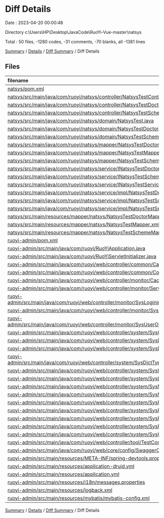 # Diff Details

Date : 2023-04-20 00:00:48

Directory c:\\Users\\HP\\Desktop\\JavaCode\\RuoYi-Vue-master\\natsys

Total : 50 files,  -1280 codes, -31 comments, -70 blanks, all -1381 lines

[Summary](results.md) / [Details](details.md) / [Diff Summary](diff.md) / Diff Details

## Files
| filename | language | code | comment | blank | total |
| :--- | :--- | ---: | ---: | ---: | ---: |
| [natsys/pom.xml](/natsys/pom.xml) | XML | 18 | 1 | 5 | 24 |
| [natsys/src/main/java/com/ruoyi/natsys/controller/NatsysTestController.java](/natsys/src/main/java/com/ruoyi/natsys/controller/NatsysTestController.java) | Java | 71 | 25 | 9 | 105 |
| [natsys/src/main/java/com/ruoyi/natsys/controller/NatsysTestDoctorController.java](/natsys/src/main/java/com/ruoyi/natsys/controller/NatsysTestDoctorController.java) | Java | 72 | 24 | 9 | 105 |
| [natsys/src/main/java/com/ruoyi/natsys/controller/NatsysTestSchemeController.java](/natsys/src/main/java/com/ruoyi/natsys/controller/NatsysTestSchemeController.java) | Java | 72 | 24 | 9 | 105 |
| [natsys/src/main/java/com/ruoyi/natsys/domain/NatsysTest.java](/natsys/src/main/java/com/ruoyi/natsys/domain/NatsysTest.java) | Java | 135 | 17 | 29 | 181 |
| [natsys/src/main/java/com/ruoyi/natsys/domain/NatsysTestDoctor.java](/natsys/src/main/java/com/ruoyi/natsys/domain/NatsysTestDoctor.java) | Java | 136 | 17 | 29 | 182 |
| [natsys/src/main/java/com/ruoyi/natsys/domain/NatsysTestScheme.java](/natsys/src/main/java/com/ruoyi/natsys/domain/NatsysTestScheme.java) | Java | 71 | 11 | 15 | 97 |
| [natsys/src/main/java/com/ruoyi/natsys/mapper/NatsysTestDoctorMapper.java](/natsys/src/main/java/com/ruoyi/natsys/mapper/NatsysTestDoctorMapper.java) | Java | 12 | 42 | 8 | 62 |
| [natsys/src/main/java/com/ruoyi/natsys/mapper/NatsysTestMapper.java](/natsys/src/main/java/com/ruoyi/natsys/mapper/NatsysTestMapper.java) | Java | 12 | 42 | 8 | 62 |
| [natsys/src/main/java/com/ruoyi/natsys/mapper/NatsysTestSchemeMapper.java](/natsys/src/main/java/com/ruoyi/natsys/mapper/NatsysTestSchemeMapper.java) | Java | 12 | 42 | 8 | 62 |
| [natsys/src/main/java/com/ruoyi/natsys/service/INatsysTestDoctorService.java](/natsys/src/main/java/com/ruoyi/natsys/service/INatsysTestDoctorService.java) | Java | 12 | 42 | 8 | 62 |
| [natsys/src/main/java/com/ruoyi/natsys/service/INatsysTestSchemeService.java](/natsys/src/main/java/com/ruoyi/natsys/service/INatsysTestSchemeService.java) | Java | 12 | 42 | 8 | 62 |
| [natsys/src/main/java/com/ruoyi/natsys/service/INatsysTestService.java](/natsys/src/main/java/com/ruoyi/natsys/service/INatsysTestService.java) | Java | 12 | 42 | 8 | 62 |
| [natsys/src/main/java/com/ruoyi/natsys/service/impl/NatsysTestDoctorServiceImpl.java](/natsys/src/main/java/com/ruoyi/natsys/service/impl/NatsysTestDoctorServiceImpl.java) | Java | 46 | 42 | 9 | 97 |
| [natsys/src/main/java/com/ruoyi/natsys/service/impl/NatsysTestSchemeServiceImpl.java](/natsys/src/main/java/com/ruoyi/natsys/service/impl/NatsysTestSchemeServiceImpl.java) | Java | 46 | 42 | 9 | 97 |
| [natsys/src/main/java/com/ruoyi/natsys/service/impl/NatsysTestServiceImpl.java](/natsys/src/main/java/com/ruoyi/natsys/service/impl/NatsysTestServiceImpl.java) | Java | 46 | 42 | 9 | 97 |
| [natsys/src/main/resources/mapper/natsys/NatsysTestDoctorMapper.xml](/natsys/src/main/resources/mapper/natsys/NatsysTestDoctorMapper.xml) | XML | 113 | 0 | 8 | 121 |
| [natsys/src/main/resources/mapper/natsys/NatsysTestMapper.xml](/natsys/src/main/resources/mapper/natsys/NatsysTestMapper.xml) | XML | 96 | 0 | 8 | 104 |
| [natsys/src/main/resources/mapper/natsys/NatsysTestSchemeMapper.xml](/natsys/src/main/resources/mapper/natsys/NatsysTestSchemeMapper.xml) | XML | 77 | 0 | 8 | 85 |
| [ruoyi-admin/pom.xml](/ruoyi-admin/pom.xml) | XML | -82 | -8 | -13 | -103 |
| [ruoyi-admin/src/main/java/com/ruoyi/RuoYiApplication.java](/ruoyi-admin/src/main/java/com/ruoyi/RuoYiApplication.java) | Java | -22 | -6 | -3 | -31 |
| [ruoyi-admin/src/main/java/com/ruoyi/RuoYiServletInitializer.java](/ruoyi-admin/src/main/java/com/ruoyi/RuoYiServletInitializer.java) | Java | -11 | -5 | -3 | -19 |
| [ruoyi-admin/src/main/java/com/ruoyi/web/controller/common/CaptchaController.java](/ruoyi-admin/src/main/java/com/ruoyi/web/controller/common/CaptchaController.java) | Java | -73 | -11 | -11 | -95 |
| [ruoyi-admin/src/main/java/com/ruoyi/web/controller/common/CommonController.java](/ruoyi-admin/src/main/java/com/ruoyi/web/controller/common/CommonController.java) | Java | -127 | -27 | -10 | -164 |
| [ruoyi-admin/src/main/java/com/ruoyi/web/controller/monitor/CacheController.java](/ruoyi-admin/src/main/java/com/ruoyi/web/controller/monitor/CacheController.java) | Java | -103 | -5 | -13 | -121 |
| [ruoyi-admin/src/main/java/com/ruoyi/web/controller/monitor/ServerController.java](/ruoyi-admin/src/main/java/com/ruoyi/web/controller/monitor/ServerController.java) | Java | -20 | -5 | -3 | -28 |
| [ruoyi-admin/src/main/java/com/ruoyi/web/controller/monitor/SysLogininforController.java](/ruoyi-admin/src/main/java/com/ruoyi/web/controller/monitor/SysLogininforController.java) | Java | -69 | -5 | -9 | -83 |
| [ruoyi-admin/src/main/java/com/ruoyi/web/controller/monitor/SysOperlogController.java](/ruoyi-admin/src/main/java/com/ruoyi/web/controller/monitor/SysOperlogController.java) | Java | -58 | -5 | -7 | -70 |
| [ruoyi-admin/src/main/java/com/ruoyi/web/controller/monitor/SysUserOnlineController.java](/ruoyi-admin/src/main/java/com/ruoyi/web/controller/monitor/SysUserOnlineController.java) | Java | -70 | -8 | -6 | -84 |
| [ruoyi-admin/src/main/java/com/ruoyi/web/controller/system/SysConfigController.java](/ruoyi-admin/src/main/java/com/ruoyi/web/controller/system/SysConfigController.java) | Java | -97 | -26 | -11 | -134 |
| [ruoyi-admin/src/main/java/com/ruoyi/web/controller/system/SysDeptController.java](/ruoyi-admin/src/main/java/com/ruoyi/web/controller/system/SysDeptController.java) | Java | -101 | -23 | -9 | -133 |
| [ruoyi-admin/src/main/java/com/ruoyi/web/controller/system/SysDictDataController.java](/ruoyi-admin/src/main/java/com/ruoyi/web/controller/system/SysDictDataController.java) | Java | -91 | -20 | -11 | -122 |
| [ruoyi-admin/src/main/java/com/ruoyi/web/controller/system/SysDictTypeController.java](/ruoyi-admin/src/main/java/com/ruoyi/web/controller/system/SysDictTypeController.java) | Java | -98 | -23 | -11 | -132 |
| [ruoyi-admin/src/main/java/com/ruoyi/web/controller/system/SysIndexController.java](/ruoyi-admin/src/main/java/com/ruoyi/web/controller/system/SysIndexController.java) | Java | -17 | -9 | -4 | -30 |
| [ruoyi-admin/src/main/java/com/ruoyi/web/controller/system/SysLoginController.java](/ruoyi-admin/src/main/java/com/ruoyi/web/controller/system/SysLoginController.java) | Java | -55 | -24 | -8 | -87 |
| [ruoyi-admin/src/main/java/com/ruoyi/web/controller/system/SysMenuController.java](/ruoyi-admin/src/main/java/com/ruoyi/web/controller/system/SysMenuController.java) | Java | -107 | -26 | -9 | -142 |
| [ruoyi-admin/src/main/java/com/ruoyi/web/controller/system/SysNoticeController.java](/ruoyi-admin/src/main/java/com/ruoyi/web/controller/system/SysNoticeController.java) | Java | -64 | -20 | -8 | -92 |
| [ruoyi-admin/src/main/java/com/ruoyi/web/controller/system/SysPostController.java](/ruoyi-admin/src/main/java/com/ruoyi/web/controller/system/SysPostController.java) | Java | -97 | -23 | -10 | -130 |
| [ruoyi-admin/src/main/java/com/ruoyi/web/controller/system/SysProfileController.java](/ruoyi-admin/src/main/java/com/ruoyi/web/controller/system/SysProfileController.java) | Java | -114 | -20 | -8 | -142 |
| [ruoyi-admin/src/main/java/com/ruoyi/web/controller/system/SysRegisterController.java](/ruoyi-admin/src/main/java/com/ruoyi/web/controller/system/SysRegisterController.java) | Java | -29 | -5 | -5 | -39 |
| [ruoyi-admin/src/main/java/com/ruoyi/web/controller/system/SysRoleController.java](/ruoyi-admin/src/main/java/com/ruoyi/web/controller/system/SysRoleController.java) | Java | -194 | -45 | -24 | -263 |
| [ruoyi-admin/src/main/java/com/ruoyi/web/controller/system/SysUserController.java](/ruoyi-admin/src/main/java/com/ruoyi/web/controller/system/SysUserController.java) | Java | -198 | -35 | -19 | -252 |
| [ruoyi-admin/src/main/java/com/ruoyi/web/controller/tool/TestController.java](/ruoyi-admin/src/main/java/com/ruoyi/web/controller/tool/TestController.java) | Java | -156 | -5 | -23 | -184 |
| [ruoyi-admin/src/main/java/com/ruoyi/web/core/config/SwaggerConfig.java](/ruoyi-admin/src/main/java/com/ruoyi/web/core/config/SwaggerConfig.java) | Java | -80 | -36 | -10 | -126 |
| [ruoyi-admin/src/main/resources/META-INF/spring-devtools.properties](/ruoyi-admin/src/main/resources/META-INF/spring-devtools.properties) | Properties | -1 | 0 | 0 | -1 |
| [ruoyi-admin/src/main/resources/application-druid.yml](/ruoyi-admin/src/main/resources/application-druid.yml) | YAML | -44 | -17 | 0 | -61 |
| [ruoyi-admin/src/main/resources/application.yml](/ruoyi-admin/src/main/resources/application.yml) | YAML | -69 | -53 | -10 | -132 |
| [ruoyi-admin/src/main/resources/i18n/messages.properties](/ruoyi-admin/src/main/resources/i18n/messages.properties) | Properties | -30 | -3 | -6 | -39 |
| [ruoyi-admin/src/main/resources/logback.xml](/ruoyi-admin/src/main/resources/logback.xml) | XML | -62 | -23 | -8 | -93 |
| [ruoyi-admin/src/main/resources/mybatis/mybatis-config.xml](/ruoyi-admin/src/main/resources/mybatis/mybatis-config.xml) | XML | -12 | -7 | -2 | -21 |

[Summary](results.md) / [Details](details.md) / [Diff Summary](diff.md) / Diff Details